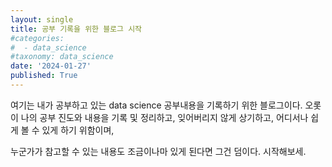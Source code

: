 ```yaml
---
layout: single
title: 공부 기록을 위한 블로그 시작
#categories:
#  - data_science
#taxonomy: data_science
date: '2024-01-27'
published: True
---
```


여기는 내가 공부하고 있는
data science 공부내용을 기록하기 위한 블로그이다.
오롯이 나의 공부 진도와 내용을 기록 및 정리하고, 
잊어버리지 않게 상기하고,
어디서나 쉽게 볼 수 있게 하기 위함이며,

누군가가 참고할 수 있는 내용도 조금이나마 있게 된다면 그건 덤이다.
시작해보세.
